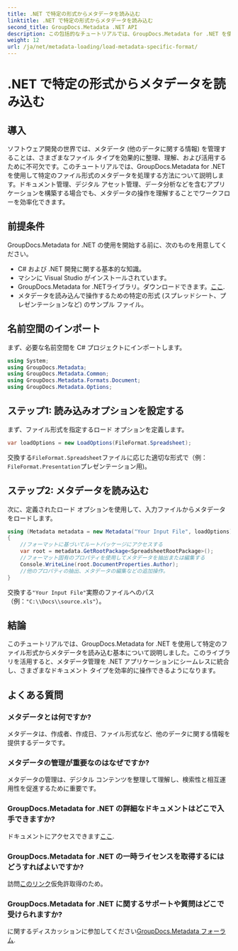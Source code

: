 ```yaml
---
title: .NET で特定の形式からメタデータを読み込む
linktitle: .NET で特定の形式からメタデータを読み込む
second_title: GroupDocs.Metadata .NET API
description: この包括的なチュートリアルでは、GroupDocs.Metadata for .NET を使用して特定のファイル形式からメタデータを読み込む方法を学習します。
weight: 12
url: /ja/net/metadata-loading/load-metadata-specific-format/
---
```


# .NET で特定の形式からメタデータを読み込む

## 導入
ソフトウェア開発の世界では、メタデータ (他のデータに関する情報) を管理することは、さまざまなファイル タイプを効果的に整理、理解、および活用するために不可欠です。このチュートリアルでは、GroupDocs.Metadata for .NET を使用して特定のファイル形式のメタデータを処理する方法について説明します。ドキュメント管理、デジタル アセット管理、データ分析などを含むアプリケーションを構築する場合でも、メタデータの操作を理解することでワークフローを効率化できます。
## 前提条件
GroupDocs.Metadata for .NET の使用を開始する前に、次のものを用意してください。
- C# および .NET 開発に関する基本的な知識。
- マシンに Visual Studio がインストールされています。
-  GroupDocs.Metadata for .NETライブラリ。ダウンロードできます。[ここ](https://releases.groupdocs.com/metadata/net/).
- メタデータを読み込んで操作するための特定の形式 (スプレッドシート、プレゼンテーションなど) のサンプル ファイル。

## 名前空間のインポート
まず、必要な名前空間を C# プロジェクトにインポートします。
```csharp
using System;
using GroupDocs.Metadata;
using GroupDocs.Metadata.Common;
using GroupDocs.Metadata.Formats.Document;
using GroupDocs.Metadata.Options;
```

## ステップ1: 読み込みオプションを設定する
まず、ファイル形式を指定するロード オプションを定義します。
```csharp
var loadOptions = new LoadOptions(FileFormat.Spreadsheet);
```
交換する`FileFormat.Spreadsheet`ファイルに応じた適切な形式で（例：`FileFormat.Presentation`プレゼンテーション用)。
## ステップ2: メタデータを読み込む
次に、定義されたロード オプションを使用して、入力ファイルからメタデータをロードします。
```csharp
using (Metadata metadata = new Metadata("Your Input File", loadOptions))
{
    //フォーマットに基づいてルートパッケージにアクセスする
    var root = metadata.GetRootPackage<SpreadsheetRootPackage>();
    //フォーマット固有のプロパティを使用してメタデータを抽出または編集する
    Console.WriteLine(root.DocumentProperties.Author);
    //他のプロパティの抽出、メタデータの編集などの追加操作。
}
```
交換する`"Your Input File"`実際のファイルへのパス（例：`"C:\\Docs\\source.xls"`）。

## 結論
このチュートリアルでは、GroupDocs.Metadata for .NET を使用して特定のファイル形式からメタデータを読み込む基本について説明しました。このライブラリを活用すると、メタデータ管理を .NET アプリケーションにシームレスに統合し、さまざまなドキュメント タイプを効率的に操作できるようになります。

## よくある質問
### メタデータとは何ですか?
メタデータは、作成者、作成日、ファイル形式など、他のデータに関する情報を提供するデータです。
### メタデータの管理が重要なのはなぜですか?
メタデータの管理は、デジタル コンテンツを整理して理解し、検索性と相互運用性を促進するために重要です。
### GroupDocs.Metadata for .NET の詳細なドキュメントはどこで入手できますか?
ドキュメントにアクセスできます[ここ](https://tutorials.groupdocs.com/metadata/net/).
### GroupDocs.Metadata for .NET の一時ライセンスを取得するにはどうすればよいですか?
訪問[このリンク](https://purchase.groupdocs.com/temporary-license/)仮免許取得のため。
### GroupDocs.Metadata for .NET に関するサポートや質問はどこで受けられますか?
に関するディスカッションに参加してください[GroupDocs.Metadata フォーラム](https://forum.groupdocs.com/c/metadata/14).